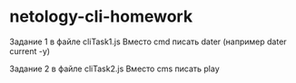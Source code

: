 # netology-cli-homework

Задание 1 в файле cliTask1.js
Вместо cmd писать dater (например dater current -y)

Задание 2 в файле cliTask2.js
Вместо cms писать play